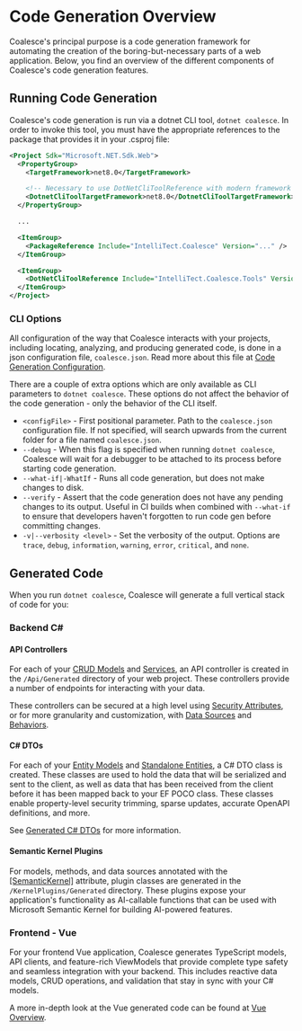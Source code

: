 # Code Generation Overview

Coalesce's principal purpose is a code generation framework for automating the creation of the boring-but-necessary parts of a web application. Below, you find an overview of the different components of Coalesce's code generation features.


## Running Code Generation

Coalesce's code generation is run via a dotnet CLI tool, ``dotnet coalesce``. In order to invoke this tool, you must have the appropriate references to the package that provides it in your .csproj file:

``` xml
<Project Sdk="Microsoft.NET.Sdk.Web">
  <PropertyGroup>
    <TargetFramework>net8.0</TargetFramework>

    <!-- Necessary to use DotNetCliToolReference with modern framework versions -->
    <DotnetCliToolTargetFramework>net8.0</DotnetCliToolTargetFramework>
  </PropertyGroup>

  ...

  <ItemGroup>
    <PackageReference Include="IntelliTect.Coalesce" Version="..." />
  </ItemGroup>

  <ItemGroup>
    <DotNetCliToolReference Include="IntelliTect.Coalesce.Tools" Version="..." />
  </ItemGroup>  
</Project>
```

### CLI Options

All configuration of the way that Coalesce interacts with your projects, including locating, analyzing, and producing generated code, is done in a json configuration file, ``coalesce.json``. Read more about this file at [Code Generation Configuration](/topics/coalesce-json.md).

There are a couple of extra options which are only available as CLI parameters to ``dotnet coalesce``. These options do not affect the behavior of the code generation - only the behavior of the CLI itself.

- `<configFile>` - First positional parameter. Path to the `coalesce.json` configuration file. If not specified, will search upwards from the current folder for a file named `coalesce.json`.
- ``--debug`` - When this flag is specified when running ``dotnet coalesce``, Coalesce will wait for a debugger to be attached to its process before starting code generation.
- `--what-if|-WhatIf` - Runs all code generation, but does not make changes to disk.
- `--verify` - Assert that the code generation does not have any pending changes to its output. Useful in CI builds when combined with `--what-if` to ensure that developers haven't forgotten to run code gen before committing changes.
- ``-v|--verbosity <level>`` - Set the verbosity of the output. Options are ``trace``, ``debug``, ``information``, ``warning``, ``error``, ``critical``, and ``none``.

## Generated Code

When you run `dotnet coalesce`, Coalesce will generate a full vertical stack of code for you:

### Backend C#

#### API Controllers
For each of your [CRUD Models](/modeling/model-types/crud.md) and [Services](/modeling/model-types/services.md), an API controller is created in the ``/Api/Generated`` directory of your web project. These controllers provide a number of endpoints for interacting with your data.

These controllers can be secured at a high level using [Security Attributes](/modeling/model-components/attributes/security-attribute.md), or for more granularity and customization, with [Data Sources](/modeling/model-components/data-sources.md) and [Behaviors](/modeling/model-components/behaviors.md).

#### C# DTOs
For each of your [Entity Models](/modeling/model-types/entities.md) and [Standalone Entities](/modeling/model-types/standalone-entities.md), a C# DTO class is created. These classes are used to hold the data that will be serialized and sent to the client, as well as data that has been received from the client before it has been mapped back to your EF POCO class. These classes enable property-level security trimming, sparse updates, accurate OpenAPI definitions, and more.

See [Generated C# DTOs](/stacks/agnostic/dtos.md) for more information.

#### Semantic Kernel Plugins

<Beta/> 

For models, methods, and data sources annotated with the [[SemanticKernel]](/modeling/model-components/attributes/semantic-kernel.md) attribute, plugin classes are generated in the `/KernelPlugins/Generated` directory. These plugins expose your application's functionality as AI-callable functions that can be used with Microsoft Semantic Kernel for building AI-powered features.

### Frontend - Vue

For your frontend Vue application, Coalesce generates TypeScript models, API clients, and feature-rich ViewModels that provide complete type safety and seamless integration with your backend. This includes reactive data models, CRUD operations, and validation that stay in sync with your C# models.

A more in-depth look at the Vue generated code can be found at [Vue Overview](/stacks/vue/overview.md).
